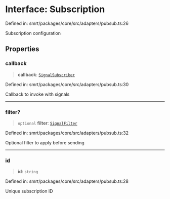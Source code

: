 # Interface: Subscription

Defined in: smrt/packages/core/src/adapters/pubsub.ts:26

Subscription configuration

## Properties

### callback

> **callback**: [`SignalSubscriber`](../type-aliases/SignalSubscriber.md)

Defined in: smrt/packages/core/src/adapters/pubsub.ts:30

Callback to invoke with signals

***

### filter?

> `optional` **filter**: [`SignalFilter`](../type-aliases/SignalFilter.md)

Defined in: smrt/packages/core/src/adapters/pubsub.ts:32

Optional filter to apply before sending

***

### id

> **id**: `string`

Defined in: smrt/packages/core/src/adapters/pubsub.ts:28

Unique subscription ID
